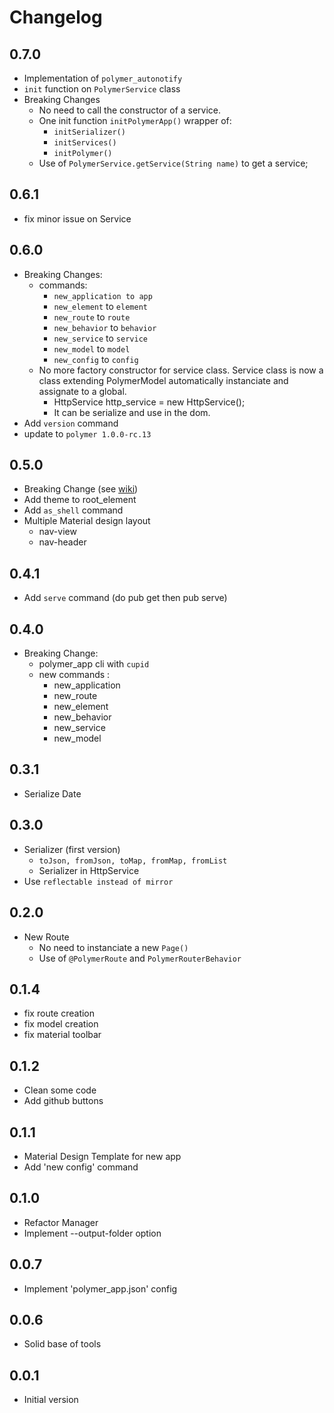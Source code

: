 # Changelog

## 0.7.0
- Implementation of ```polymer_autonotify```
- ```init``` function on ```PolymerService``` class
- Breaking Changes
    * No need to call the constructor of a service.
    * One init function ```initPolymerApp()``` wrapper of:
        + ```initSerializer()```
        + ```initServices()```
        + ```initPolymer()```
    * Use of ```PolymerService.getService(String name)``` to get a service;

## 0.6.1
- fix minor issue on Service

## 0.6.0
- Breaking Changes:
    * commands:
        + ```new_application to app```
        + ```new_element``` to ```element```
        + ```new_route``` to ```route```
        + ```new_behavior``` to ```behavior```
        + ```new_service``` to ```service``` 
        + ```new_model``` to ```model```
        + ```new_config``` to ```config```
    * No more factory constructor for service class. Service class is now a class extending PolymerModel automatically instanciate and assignate to a global.
        + HttpService http_service = new HttpService();
        + It can be serialize and use in the dom.
- Add ```version``` command
- update to ```polymer 1.0.0-rc.13```
           
           

## 0.5.0
- Breaking Change (see [wiki](https://github.com/walletek/polymer_app/wiki))
- Add theme to root_element
- Add ```as_shell``` command
- Multiple Material design layout
    * nav-view
    * nav-header

## 0.4.1
- Add ```serve``` command (do pub get then pub serve)

## 0.4.0
- Breaking Change:
    * polymer_app cli with ```cupid```
    * new commands :
        + new_application
        + new_route
        + new_element
        + new_behavior
        + new_service
        + new_model

## 0.3.1
- Serialize Date

## 0.3.0
- Serializer (first version)
    * ```toJson, fromJson, toMap, fromMap, fromList```
    * Serializer in HttpService
- Use ```reflectable instead of mirror```

## 0.2.0
- New Route
    * No need to instanciate a new ```Page()```
    * Use of ```@PolymerRoute``` and ```PolymerRouterBehavior```

## 0.1.4
- fix route creation
- fix model creation
- fix material toolbar

## 0.1.2
- Clean some code
- Add github buttons

## 0.1.1
- Material Design Template for new app
- Add 'new config' command

## 0.1.0
- Refactor Manager
- Implement --output-folder option

## 0.0.7
- Implement 'polymer_app.json' config

## 0.0.6
- Solid base of tools

## 0.0.1

- Initial version